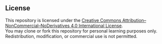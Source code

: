 ## License
This repository is licensed under the [Creative Commons Attribution–NonCommercial–NoDerivatives 4.0 International License](https://creativecommons.org/licenses/by-nc-nd/4.0/).  
You may clone or fork this repository for personal learning purposes only. Redistribution, modification, or commercial use is not permitted.
